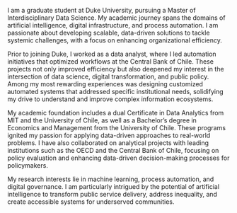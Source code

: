I am a graduate student at Duke University, pursuing a Master of Interdisciplinary Data Science. My academic journey spans the domains of artificial intelligence, digital infrastructure, and process automation. I am passionate about developing scalable, data-driven solutions to tackle systemic challenges, with a focus on enhancing organizational efficiency.

Prior to joining Duke, I worked as a data analyst, where I led automation initiatives that optimized workflows at the Central Bank of Chile. These projects not only improved efficiency but also deepened my interest in the intersection of data science, digital transformation, and public policy. Among my most rewarding experiences was designing customized automated systems that addressed specific institutional needs, solidifying my drive to understand and improve complex information ecosystems.

My academic foundation includes a dual Certificate in Data Analytics from MIT and the University of Chile, as well as a Bachelor’s degree in Economics and Management from the University of Chile. These programs ignited my passion for applying data-driven approaches to real-world problems. I have also collaborated on analytical projects with leading institutions such as the OECD and the Central Bank of Chile, focusing on policy evaluation and enhancing data-driven decision-making processes for policymakers.

My research interests lie in machine learning, process automation, and digital governance. I am particularly intrigued by the potential of artificial intelligence to transform public service delivery, address inequality, and create accessible systems for underserved communities.
